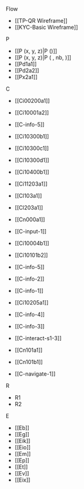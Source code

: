 Flow
- [[TP-QR Wireframe]]
- [[KYC-Basic Wireframe]]

P
- [[P (x, y, z)|P ()]]
- [[P (x, y, z)|P ( , nb, )]]
- [[Pd1a1]]
- [[Pd2a2]]
- [[Px2a1]]

C
- [[Ci00200a1]]
- [[Ci10001a2]]
- [[C-info-5]]
- [[Ci10300b1]]
- [[Ci10300c1]]
- [[Ci10300d1]]
- [[Ci10400b1]]
- [[Ci11203a1]]
- [[Cl103a1]]
- [[Cl203a1]]
- [[Cn000a1]]

- [[C-input-1]]
- [[Ci10004b1]]
- [[Ci10101b2]]
- [[C-info-5]]
- [[C-info-2]]
- [[C-info-1]]
- [[Ci10205a1]]
- [[C-info-4]]
- [[C-info-3]]
- [[C-interact-s1-3]]
- [[Cn101a1]]
- [[Cn101b1]]
- [[C-navigate-1]]

R
- R1
- R2

E
- [[Eb]]
- [[Eg]]
- [[Eik]]
- [[Eio]]
- [[Em]]
- [[Ep]]
- [[Et]]
- [[Ev]]
- [[Eix]]

